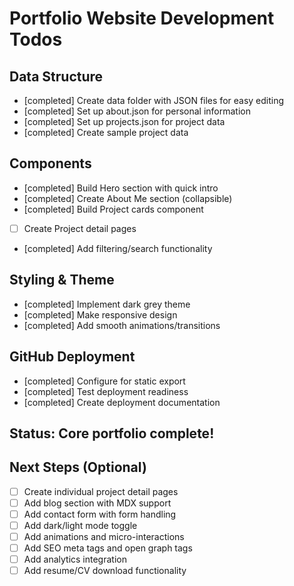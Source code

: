 # Portfolio Website Development Todos

## Data Structure
- [completed] Create data folder with JSON files for easy editing
- [completed] Set up about.json for personal information
- [completed] Set up projects.json for project data
- [completed] Create sample project data

## Components
- [completed] Build Hero section with quick intro
- [completed] Create About Me section (collapsible)
- [completed] Build Project cards component
- [ ] Create Project detail pages
- [completed] Add filtering/search functionality

## Styling & Theme
- [completed] Implement dark grey theme
- [completed] Make responsive design
- [completed] Add smooth animations/transitions

## GitHub Deployment
- [completed] Configure for static export
- [completed] Test deployment readiness
- [completed] Create deployment documentation

## Status: Core portfolio complete!

## Next Steps (Optional)
- [ ] Create individual project detail pages
- [ ] Add blog section with MDX support
- [ ] Add contact form with form handling
- [ ] Add dark/light mode toggle
- [ ] Add animations and micro-interactions
- [ ] Add SEO meta tags and open graph tags
- [ ] Add analytics integration
- [ ] Add resume/CV download functionality
